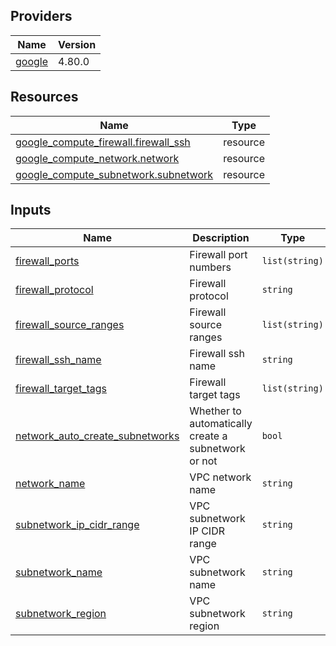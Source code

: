 <!-- BEGIN_TF_DOCS -->


## Providers

| Name | Version |
|------|---------|
| <a name="provider_google"></a> [google](#provider\_google) | 4.80.0 |

## Resources

| Name | Type |
|------|------|
| [google_compute_firewall.firewall_ssh](https://registry.terraform.io/providers/hashicorp/google/latest/docs/resources/compute_firewall) | resource |
| [google_compute_network.network](https://registry.terraform.io/providers/hashicorp/google/latest/docs/resources/compute_network) | resource |
| [google_compute_subnetwork.subnetwork](https://registry.terraform.io/providers/hashicorp/google/latest/docs/resources/compute_subnetwork) | resource |

## Inputs

| Name | Description | Type | Default | Required |
|------|-------------|------|---------|:--------:|
| <a name="input_firewall_ports"></a> [firewall\_ports](#input\_firewall\_ports) | Firewall port numbers | `list(string)` | n/a | yes |
| <a name="input_firewall_protocol"></a> [firewall\_protocol](#input\_firewall\_protocol) | Firewall protocol | `string` | n/a | yes |
| <a name="input_firewall_source_ranges"></a> [firewall\_source\_ranges](#input\_firewall\_source\_ranges) | Firewall source ranges | `list(string)` | n/a | yes |
| <a name="input_firewall_ssh_name"></a> [firewall\_ssh\_name](#input\_firewall\_ssh\_name) | Firewall ssh name | `string` | n/a | yes |
| <a name="input_firewall_target_tags"></a> [firewall\_target\_tags](#input\_firewall\_target\_tags) | Firewall target tags | `list(string)` | n/a | yes |
| <a name="input_network_auto_create_subnetworks"></a> [network\_auto\_create\_subnetworks](#input\_network\_auto\_create\_subnetworks) | Whether to automatically create a subnetwork or not | `bool` | n/a | yes |
| <a name="input_network_name"></a> [network\_name](#input\_network\_name) | VPC network name | `string` | n/a | yes |
| <a name="input_subnetwork_ip_cidr_range"></a> [subnetwork\_ip\_cidr\_range](#input\_subnetwork\_ip\_cidr\_range) | VPC subnetwork IP CIDR range | `string` | n/a | yes |
| <a name="input_subnetwork_name"></a> [subnetwork\_name](#input\_subnetwork\_name) | VPC subnetwork name | `string` | n/a | yes |
| <a name="input_subnetwork_region"></a> [subnetwork\_region](#input\_subnetwork\_region) | VPC subnetwork region | `string` | n/a | yes |
<!-- END_TF_DOCS -->
